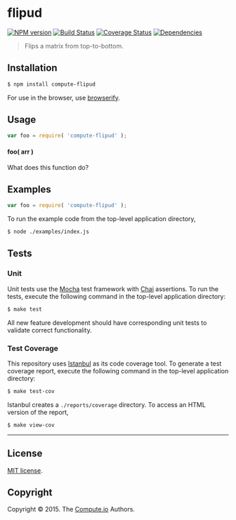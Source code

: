flipud
===
[![NPM version][npm-image]][npm-url] [![Build Status][travis-image]][travis-url] [![Coverage Status][coveralls-image]][coveralls-url] [![Dependencies][dependencies-image]][dependencies-url]

> Flips a matrix from top-to-bottom.


## Installation

``` bash
$ npm install compute-flipud
```

For use in the browser, use [browserify](https://github.com/substack/node-browserify).


## Usage

``` javascript
var foo = require( 'compute-flipud' );
```

#### foo( arr )

What does this function do?


## Examples

``` javascript
var foo = require( 'compute-flipud' );
```

To run the example code from the top-level application directory,

``` bash
$ node ./examples/index.js
```


## Tests

### Unit

Unit tests use the [Mocha](http://mochajs.org/) test framework with [Chai](http://chaijs.com) assertions. To run the tests, execute the following command in the top-level application directory:

``` bash
$ make test
```

All new feature development should have corresponding unit tests to validate correct functionality.


### Test Coverage

This repository uses [Istanbul](https://github.com/gotwarlost/istanbul) as its code coverage tool. To generate a test coverage report, execute the following command in the top-level application directory:

``` bash
$ make test-cov
```

Istanbul creates a `./reports/coverage` directory. To access an HTML version of the report,

``` bash
$ make view-cov
```


---
## License

[MIT license](http://opensource.org/licenses/MIT).


## Copyright

Copyright &copy; 2015. The [Compute.io](https://github.com/compute-io) Authors.


[npm-image]: http://img.shields.io/npm/v/compute-flipud.svg
[npm-url]: https://npmjs.org/package/compute-flipud

[travis-image]: http://img.shields.io/travis/compute-io/flipud/master.svg
[travis-url]: https://travis-ci.org/compute-io/flipud

[coveralls-image]: https://img.shields.io/coveralls/compute-io/flipud/master.svg
[coveralls-url]: https://coveralls.io/r/compute-io/flipud?branch=master

[dependencies-image]: http://img.shields.io/david/compute-io/flipud.svg
[dependencies-url]: https://david-dm.org/compute-io/flipud

[dev-dependencies-image]: http://img.shields.io/david/dev/compute-io/flipud.svg
[dev-dependencies-url]: https://david-dm.org/dev/compute-io/flipud

[github-issues-image]: http://img.shields.io/github/issues/compute-io/flipud.svg
[github-issues-url]: https://github.com/compute-io/flipud/issues
